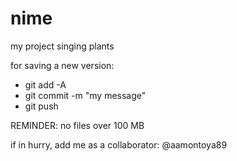 # nime
my project singing plants

for saving a new version:

* git add -A
* git commit -m "my message"
* git push

REMINDER: no files over 100 MB


if in hurry, add me as a collaborator: @aamontoya89
